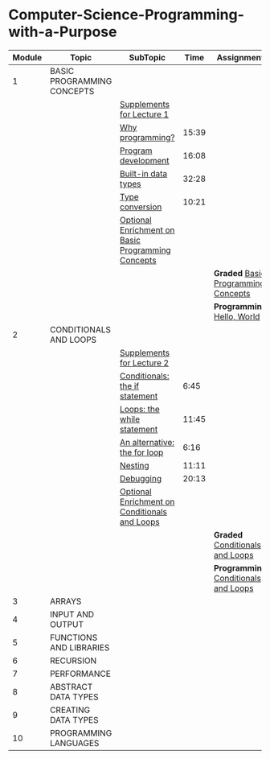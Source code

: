 # Computer-Science-Programming-with-a-Purpose

| Module | Topic                     | SubTopic                                                                                                                                                                                                                                                                                                                                               | Time  | Assignment                                                                                                                                                               |
|--------|---------------------------|--------------------------------------------------------------------------------------------------------------------------------------------------------------------------------------------------------------------------------------------------------------------------------------------------------------------------------------------------------|-------|--------------------------------------------------------------------------------------------------------------------------------------------------------------------------|
 | 1      | BASIC PROGRAMMING CONCEPTS |                                                                                                                                                                                                                                                                                                                                                        |       |                                                                                                                                                                          |
  |         |                           | [Supplements for Lecture 1](https://introcs.cs.princeton.edu/java/lectures/keynote/CS.1.Basics.pdf)                                                                                                                                                                                                                                                    |       |                                                                                                                                                                          |
|         |                           | [Why programming?](https://d3c33hcgiwev3.cloudfront.net/G9XY06MvEeizhA4E7gFHEg.processed/full/540p/index.mp4?Expires=1756425600&Signature=I54QkS5-yDSpdlD4pXzMi~9uMDsS1Rtv-y-H0YeXUO~aYtizP0ykfgg-Tka4CdcZUo3P3gfENdbvNRHOcFyUk4FvXqHSLwn4Ig7gMTYWPBkxtiTLNrseork96sjxov2~GbtGV33Vq85CvvcJtYe8UA2mXqapgmJ0ll8vvFM7Jnc_&Key-Pair-Id=APKAJLTNE6QMUY6HBC5A) | 15:39 |                                                                                                                                                                          |
|         |                           | [Program development](https://d3c33hcgiwev3.cloudfront.net/jZuE86MvEeilzRLZf2WxfA.processed/full/540p/index.mp4?Expires=1756425600&Signature=FvOU0HBx0jS89zZKTQD0895ktC~oLS3m6Sy5tVYlFw6NgO-ZJF6FgQBWEh19TGOhgaIf7dVwaRnq5da0BWo7NBAyTJZyhdWNG4eqw6qeUmXj4jPSrmJG1msd47ORO0ex8IJOSqeYlEHp5jf8xtWfoEGbq73J-HFZzS7s~b-0qqI_&Key-Pair-Id=APKAJLTNE6QMUY6HBC5A) | 16:08 |                                                                                                                                                                          |
|         |                           | [Built-in data types](https://d3c33hcgiwev3.cloudfront.net/AUNeu6MwEeilzRLZf2WxfA.processed/full/540p/index.mp4?Expires=1756425600&Signature=KbmPHuEEJY55cz90jp6b9oe-fIEWZv4LjYRWzKbfh9DMvnGa-Fqx7UmfaZ9eolGFjHXs4jJi~23P~9rtlXbiAtHnpzXu-9FpvV33LIffZxyvpTnCtzUxDHvWVkq8HA67sQn9gXFK56uAbXmyZUp9YxF-HOx9WZIcYjC4ZNm69GU_&Key-Pair-Id=APKAJLTNE6QMUY6HBC5A) | 32:28 |                                                                                                                                                                          |
|         |                           | [Type conversion](https://d3c33hcgiwev3.cloudfront.net/YfbFW6MwEeizhA4E7gFHEg.processed/full/540p/index.mp4?Expires=1756425600&Signature=laQSdijrmOxuDAPBplb~27IwSKRl4y~FFmQxCj8jEOXybqVSWjCTfhtohdf~X~3Np22hTXVGdZ7VSSBzdlSK0j5gPDoe~alVgdO-AWskA~gBE9ULUlpnSLHiX6HSLHC39dKOULuS5u5euFY2uLqnziFEBwJYLyiePoyzeyslSkc_&Key-Pair-Id=APKAJLTNE6QMUY6HBC5A) | 10:21 |                                                                                                                                                                          |
|         |                           | [Optional Enrichment on Basic Programming Concepts](https://github.com/ashta-si/Computer-Science-Programming-with-a-Purpose/blob/main/01%24basic_programming_concepts/optional_question.md)                                                                                                                                                            |       |                                                                                                                                                                          |
|         |                           |                                                                                                                                                                                           |       | **Graded** [Basic Programming Concepts](https://github.com/ashta-si/Computer-Science-Programming-with-a-Purpose/blob/main/01%24basic_programming_concepts/assessment.md) |
|         |                          |                                                                                                                                                                                                                                                                                                                                                        |       | **Programming** [Hello, World](https://github.com/ashta-si/Computer-Science-Programming-with-a-Purpose/tree/main/01%24basic_programming_concepts/hello)                  |
| 2      | CONDITIONALS AND LOOPS    |                                                                                                                                                                                                                                                                                                                                                        |       |                                                                                                                                                                          |
|         |                          | [Supplements for Lecture 2](https://introcs.cs.princeton.edu/java/lectures/keynote/CS.2.Loops.pdf)                                                                                                                                                                                                                                                                                                                          |       |                                                                                                                                                                          |
|         |                          | [Conditionals: the if statement](https://d3c33hcgiwev3.cloudfront.net/aquJR6OoEeizhA4E7gFHEg.processed/full/540p/index.mp4?Expires=1756512000&Signature=OYge2vgk0~RF3WZZo53I4hEEebKi0S9XaiHseYDPbThUOqV~W4yIPyUWzxPglD5CHiEeo3u8DqNoZSKZTMLekzQ~aYrnzt1eTu53qClEk0~e0vWCXKNAkfZJMdmhSX0jikkgbmo9g-m3wlqKUtExwtCLungGmUSZZe4X~IqZsEg_&Key-Pair-Id=APKAJLTNE6QMUY6HBC5A)| 6:45  |                                                                |
|         |                          | [Loops: the while statement](https://d3c33hcgiwev3.cloudfront.net/luR9jKOoEeiNoApsCWqmWA.processed/full/540p/index.mp4?Expires=1756512000&Signature=H~abL-Q5BcKPB6Q8srCe~H2v3qRujNHtVwMv15Hqb0T~UgB7dy1npFvhMm7U~3u~7kZkTi~QX3y28ZXUe3g34fVcfTDfGR8VCR9HCY7kkTdUAN~X-SSBI5mzoAic5RlPat2YD4rALQ~lEkPSb5hflB1xprmdq5M8l52BfUibvnc_&Key-Pair-Id=APKAJLTNE6QMUY6HBC5A)| 11:45 |      |
|         |                          | [An alternative: the for loop](https://d3c33hcgiwev3.cloudfront.net/xuK28aOoEeilzRLZf2WxfA.processed/full/540p/index.mp4?Expires=1756512000&Signature=kjZX6-1Eb9~KRkd2HRgnQ73MNARq-hYdPcvNoDQW4KOOAmTaJFUFqAOQ~9W2kFtRKA1KjNXzrKwZ-l64L2HTmehuOBMiijrxUjsiA5NKcBs~daXRE-PS9z5MFFmijfNuoTkIpIxO1nmpE97FpitSbzPZPnGvgDb7LRiIkUXZNh0_&Key-Pair-Id=APKAJLTNE6QMUY6HBC5A)| 6:16  |                                    |
|         |                          | [Nesting](https://d3c33hcgiwev3.cloudfront.net/60-DaKOoEeizhA4E7gFHEg.processed/full/540p/index.mp4?Expires=1756512000&Signature=k~JkyOkuyNQydj186IBFpotAUzhCcwMe0ONKmiBeyT6Xd~cc~qiERWGVh6ttdsWxpS888Dqc3sTvlh7OnNj-KaE78LQ2GBqNS1HopPdM6cgpgVvxnqLL4cMk3zHYTJQGXZKRDOcwqbBdEJVU4hG~bEdfhpnzr4IohpOjymq0wts_&Key-Pair-Id=APKAJLTNE6QMUY6HBC5A)| 11:11 |                                                         |
|         |                          | [Debugging](https://d3c33hcgiwev3.cloudfront.net/LX0Kl6OpEeilzRLZf2WxfA.processed/full/540p/index.mp4?Expires=1756512000&Signature=kR78pAB2uHujAIlojtUjg-r1fq4xIIVlaKtwzMIkhvB51Ol6Ui4rMQB-rFyQril5hoMbnEBn85rdj0flxVUEHqIKVYzUVdI3XHlFNskey1FCnZetno70rwcCkc8teoToSg6Ct5GmAwPEuaqOiq0ZUbY9PS~UQHWyiyewT5cvgg8_&Key-Pair-Id=APKAJLTNE6QMUY6HBC5A)| 20:13 |                                                       |
|         |                          | [Optional Enrichment on Conditionals and Loops]()|       |                  |
|         |                          |                                                                                                                                                                                                                                                                                                                                                        |       | **Graded** [Conditionals and Loops]()                                                                                                                                    |
|         |                          |                                                                                                                                                                                                                                                                                                                                                        |       | **Programming** [Conditionals and Loops]()                                                                                                                               |
| 3      | ARRAYS                    |                                                                                                                                                                                                                                                                                                                                                        |       |                                                                                                                                                                          |
| 4      | INPUT AND OUTPUT          |                                                                                                                                                                                                                                                                                                                                                        |       |                                                                                                                                                                          |
| 5      | FUNCTIONS AND LIBRARIES   |                                                                                                                                                                                                                                                                                                                                                        |       |                                                                                                                                                                          |
| 6      | RECURSION                 |                                                                                                                                                                                                                                                                                                                                                        |       |                                                                                                                                                                          |
| 7      | PERFORMANCE               |                                                                                                                                                                                                                                                                                                                                                        |       |                                                                                                                                                                          |
| 8      | ABSTRACT DATA TYPES       |                                                                                                                                                                                                                                                                                                                                                        |       |                                                                                                                                                                          |
| 9      | CREATING DATA TYPES       |                                                                                                                                                                                                                                                                                                                                                        |       |                                                                                                                                                                          |
| 10     | PROGRAMMING LANGUAGES     |                                                                                                                                                                                                                                                                                                                                                        |       |                                                                                                                                                                          |
